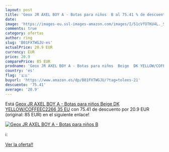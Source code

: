 ```yaml
---
layout: post
title: 'Geox JR AXEL BOY A - Botas para niños  B al 75.41 % de descuento'
date: 
image: 'https://images-eu.ssl-images-amazon.com/images/I/51cVfOTKU4L._SL200_.jpg'
comments: true
category: ofertas
author: ring
slug: 'B01FXTWGJU-es'
actualPrice: 20.9 EUR
currency: EUR
price: 20.9
comparePrice: 85 EUR
prodname: 'Geox JR AXEL BOY A - Botas para niños  Beige  DK YELLOW/COFFEEC2266   35 EU'
country: 'es'
flag: '🇪🇸'
buyurl: 'https://www.amazon.es/dp/B01FXTWGJU/?tag=tolees-21'
descuento: '75.41'
average: '20.9'
---
```


Está [Geox JR AXEL BOY A - Botas para niños  Beige  DK YELLOW/COFFEEC2266   35 EU](https://www.amazon.es/dp/B01FXTWGJU/?tag=tolees-21) con 75.41 de descuento por 20.9 EUR (original: 85 EUR) en el siguiente enlace!

[![Geox JR AXEL BOY A - Botas para niños  B](https://images-eu.ssl-images-amazon.com/images/I/51cVfOTKU4L._SL200_.jpg)](https://www.amazon.es/dp/B01FXTWGJU/?tag=tolees-21)

ℹ️:


[Ver la oferta!!](https://www.amazon.es/dp/B01FXTWGJU/?tag=tolees-21)
